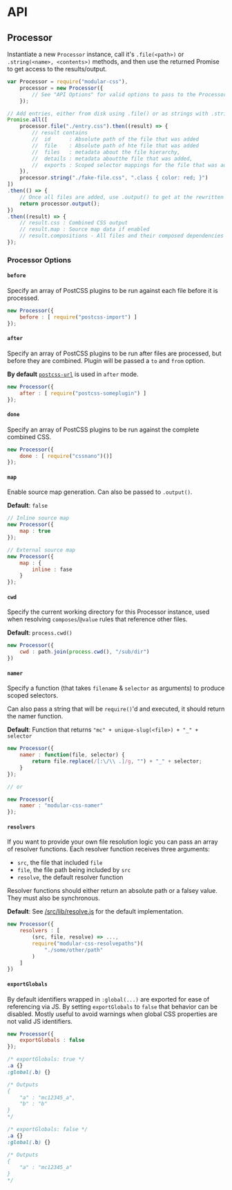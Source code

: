# API

## Processor

Instantiate a new `Processor` instance, call it's `.file(<path>)` or `.string(<name>, <contents>)` methods, and then use the returned Promise to get access to the results/output.

```js
var Processor = require("modular-css"),
    processor = new Processor({
        // See "API Options" for valid options to pass to the Processor constructor
    });

// Add entries, either from disk using .file() or as strings with .string()
Promise.all([
    processor.file("./entry.css").then((result) => {
        // result contains
        //  id      : Absolute path of the file that was added
        //  file    : Absolute path of hte file that was added
        //  files   : metadata about the file hierarchy,
        //  details : metadata aboutthe file that was added,
        //  exports : Scoped selector mappings for the file that was added
    }),
    processor.string("./fake-file.css", ".class { color: red; }")
])
.then(() => {
    // Once all files are added, use .output() to get at the rewritten CSS
    return processor.output();
})
.then((result) => {
    // result.css : Combined CSS output
    // result.map : Source map data if enabled
    // result.compositions - All files and their composed dependencies
});
```

### Processor Options

#### `before`

Specify an array of PostCSS plugins to be run against each file before it is processed.

```js
new Processor({
    before : [ require("postcss-import") ]
});
```

#### `after`

Specify an array of PostCSS plugins to be run after files are processed, but before they are combined. Plugin will be passed a `to` and `from` option.

**By default** [`postcss-url`](https://www.npmjs.com/package/postcss-url) is used in `after` mode.

```js
new Processor({
    after : [ require("postcss-someplugin") ]
});
```

#### `done`

Specify an array of PostCSS plugins to be run against the complete combined CSS.

```js
new Processor({
    done : [ require("cssnano")()]
});
```

#### `map`

Enable source map generation. Can also be passed to `.output()`.

**Default**: `false`

```js
// Inline source map
new Processor({
    map : true
});

// External source map
new Processor({
    map : {
        inline : fase
    }
});
```

#### `cwd`

Specify the current working directory for this Processor instance, used when resolving `composes`/`@value` rules that reference other files.

**Default**: `process.cwd()`

```js
new Processor({
    cwd : path.join(process.cwd(), "/sub/dir")
})
```

#### `namer`

Specify a function (that takes `filename` & `selector` as arguments) to produce scoped selectors.

Can also pass a string that will be `require()`'d and executed, it should return the namer function.

**Default**: Function that returns `"mc" + unique-slug(<file>) + "_" + selector`

```js
new Processor({
    namer : function(file, selector) {
        return file.replace(/[:\/\\ .]/g, "") + "_" + selector;
    }
});

// or

new Processor({
    namer : "modular-css-namer"
});
```

#### `resolvers`

If you want to provide your own file resolution logic you can pass an array of resolver functions. Each resolver function receives three arguments:

- `src`, the file that included `file`
- `file`, the file path being included by `src`
- `resolve`, the default resolver function

Resolver functions should either return an absolute path or a falsey value. They must also be synchronous.

**Default**: See [/src/lib/resolve.js](/src/lib/resolve.js) for the default implementation.

```js
new Processor({
    resolvers : [
        (src, file, resolve) => ...,
        require("modular-css-resolvepaths")(
            "./some/other/path"
        )
    ]
})
```

#### `exportGlobals`

By default identifiers wrapped in `:global(...)` are exported for ease of referencing via JS. By setting `exportGlobals` to `false` that behavior can be disabled. Mostly useful to avoid warnings when global CSS properties are not valid JS identifiers.

```js
new Processor({
    exportGlobals : false
});
```

```css
/* exportGlobals: true */
.a {}
:global(.b) {}

/* Outputs
{
    "a" : "mc12345_a",
    "b" : "b"
}
*/

/* exportGlobals: false */
.a {}
:global(.b) {}

/* Outputs
{
    "a" : "mc12345_a"
}
*/
```
